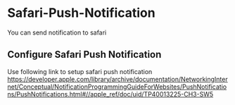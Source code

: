 # Safari-Push-Notification
You can send notification to safari

## Configure Safari Push Notification
Use following link to setup safari push notification
https://developer.apple.com/library/archive/documentation/NetworkingInternet/Conceptual/NotificationProgrammingGuideForWebsites/PushNotifications/PushNotifications.html#//apple_ref/doc/uid/TP40013225-CH3-SW5
